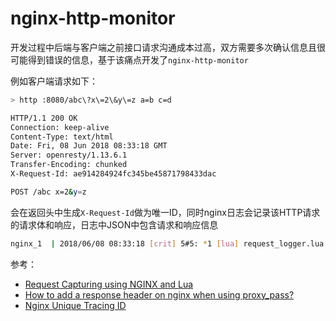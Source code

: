 # nginx-http-monitor

开发过程中后端与客户端之前接口请求沟通成本过高，双方需要多次确认信息且很可能得到错误的信息，基于该痛点开发了`nginx-http-monitor`

例如客户端请求如下：

```bash
> http :8080/abc\?x\=2\&y\=z a=b c=d

HTTP/1.1 200 OK
Connection: keep-alive
Content-Type: text/html
Date: Fri, 08 Jun 2018 08:33:18 GMT
Server: openresty/1.13.6.1
Transfer-Encoding: chunked
X-Request-Id: ae914284924fc345be45871798433dac

POST /abc x=2&y=z

```

会在返回头中生成`X-Request-Id`做为唯一ID，同时nginx日志会记录该HTTP请求的请求体和响应，日志中JSON中包含请求和响应信息

```bash
nginx_1  | 2018/06/08 08:33:18 [crit] 5#5: *1 [lua] request_logger.lua:35: {"response":{"time":1528446798.089,"body":"POST \/abc x=2&y=z\n","headers":{"connection":"close","content-type":"text\/html","x-request-id":"ae914284924fc345be45871798433dac","transfer-encoding":"chunked"},"status":200,"duration":"0.001"},"request":{"host":"localhost","body":"{\"a\": \"b\", \"c\": \"d\"}","uri":"\/abc","post_args":{"{\"a\": \"b\", \"c\": \"d\"}":true},"method":"POST","headers":{"host":"localhost:8080","content-length":"20","accept-encoding":"gzip, deflate","user-agent":"HTTPie\/0.9.3","accept":"application\/json","content-type":"application\/json","connection":"keep-alive"},"get_args":{"y":"z","x":"2"},"time":1528446798.088}} while logging request, client: 172.18.0.1, server: , request: "POST /abc?x=2&y=z HTTP/1.1", upstream: "http://127.0.0.1:8081/abc?x=2&y=z", host: "localhost:8080"
```

参考：

- [Request Capturing using NGINX and Lua](http://tarunlalwani.com/post/request-capturing-nginx-lua/)
- [How to add a response header on nginx when using proxy_pass?](https://stackoverflow.com/a/16308982/1852409)
- [Nginx Unique Tracing ID](https://www.jianshu.com/p/5e103e1eb017)